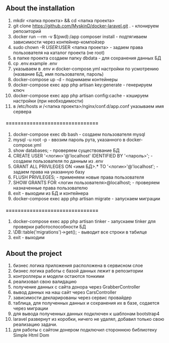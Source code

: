 ## About the installation

01. mkdir <папка проекта> && cd <папка проекта>
02. git clone https://github.com/MyskinD/docker-laravel.git . - клонируем репозиторий
03. docker run --rm -v $(pwd):/app composer install - подтягиваем зависимости через контейнер-компойзер
04. sudo chown -R $USER:$USER <папка проекта> - задаем права пользователя на каталог проекта (не root)
05. в папке проекта создаем папку dbdata - для сохранения данных БД
06. cp .env.example .env
07. указываем в .env и docker-compose.yml настройки по усмотрению (название БД, имя пользователя, пароль)
08. docker-compose up -d - поднимаем контейнеры
09. docker-compose exec app php artisan key:generate - генерируем ключ
10. docker-compose exec app php artisan config:cache - кэшируем настройки (при необходимости)
11. в /etc/hosts и /<папка проекта>/nginx/conf.d/app.conf указываем имя сервера

#### ===============================

01. docker-compose exec db bash - создаем пользователя mysql
02. mysql -u root -p - ввозим пароль рута, указанного в docker-compose.yml
03. show databases; - проверяем существование БД
04. CREATE USER '<логин>'@'localhost' IDENTIFIED BY '<пароль>'; - создаем пользователя по данным из .env
05. GRANT ALL PRIVILEGES ON <имя БД>.* TO '<логин>'@'localhost'; - задаем права на указанную базу
06. FLUSH PRIVILEGES; - применяем новые права пользователя
07. SHOW GRANTS FOR <логин пользователя>@localhost; - проверяем назначенные права пользователю
08. exit - выходим из БД и контейнера
09. docker-compose exec app php artisan migrate - запускаем миграции

#### ===============================

01. docker-compose exec app php artisan tinker - запускаем tinker для проверки работоспособности БД
02. \DB::table('migrations')->get(); - выводит все строки в табилце
03. exit - выходим 

## About the project

01. бизнес логика приложения расположена в сервисном слое
02. бизнес логика работы с базой данных лежит в репозитории
03. контроллеры и модели остаются тонкими
04. реализовал свою валидацию
05. получение данных с сайта донора через GrabberController
06. вывод данных на наш сайт через CarsController
07. зависимости декларированы через сервис провайдер
08. таблица, для полученных данных и сохранения их в базе, содается через миграции
09. для вывода полученных данных подключен к шаблонам bootstrap4
10. laravel развернут из коробки, ничего не удалял, добавил только свою реализацию задачи.
11. для работы с сайтом донером подключил стороннюю библиотеку Simple Html Dom